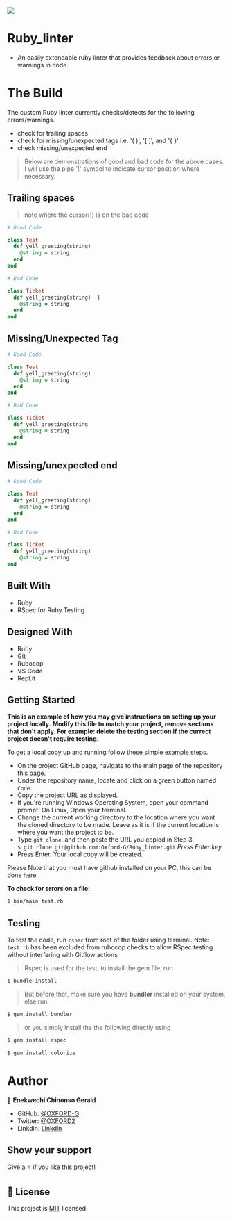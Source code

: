 ![](https://img.shields.io/badge/Microverse-blueviolet)

# Ruby_linter
- An easily extendable ruby linter that provides feedback about errors or warnings in code.

# The Build
The custom Ruby linter currently checks/detects for the following errors/warnings.
- check for trailing spaces
- check for missing/unexpected tags i.e. '( )', '[ ]', and '{ }'
- check missing/unexpected end

> Below are demonstrations of good and bad code for the above cases. I will use the pipe '|' symbol to indicate cursor position where necessary.

## Trailing spaces
> note where the cursor(|) is on the bad code 
~~~ruby
# Good Code

class Test
  def yell_greeting(string)
    @string = string
  end
end

# Bad Code

class Ticket
  def yell_greeting(string)  |
    @string = string
  end
end
~~~

## Missing/Unexpected Tag
~~~ruby
# Good Code

class Test
  def yell_greeting(string)
    @string = string
  end
end

# Bad Code

class Ticket
  def yell_greeting(string
    @string = string
  end
end
~~~

## Missing/unexpected end
~~~ruby
# Good Code

class Test
  def yell_greeting(string)
    @string = string
  end
end

# Bad Code

class Ticket
  def yell_greeting(string)
    @string = string
end
~~~

## Built With
- Ruby
- RSpec for Ruby Testing

## Designed With
- Ruby
- Git
- Rubocop
- VS Code
- Repl.it

## Getting Started

**This is an example of how you may give instructions on setting up your project locally.**
**Modify this file to match your project, remove sections that don't apply. For example: delete the testing section if the currect project doesn't require testing.**


To get a local copy up and running follow these simple example steps.

- On the project GitHub page, navigate to the main page of the repository [this page](https://github.com/Oxford-G/Ruby_linter).
- Under the repository name, locate and click on a green button named `Code`.
- Copy the project URL as displayed.
- If you're running Windows Operating System, open your command prompt. On Linux, Open your terminal.
- Change the current working directory to the location where you want the cloned directory to be made. Leave as it is if the current location is where you want the project to be.
- Type `git clone`, and then paste the URL you copied in Step 3.<br>
  `$ git clone git@github.com:Oxford-G/Ruby_linter.git` <em>Press Enter key</em><br>
- Press Enter. Your local copy will be created.

Please Note that you must have github installed on your PC, this can be done [here](https://gist.github.com/derhuerst/1b15ff4652a867391f03).

**To check for errors on a file:** 

~~~bash
$ bin/main test.rb
~~~

## Testing

To test the code, run `rspec` from root of the folder using terminal.
Note: `test.rb` has been excluded from rubocop checks to allow RSpec testing without interfering with Gitflow actions

> Rspec is used for the test, to install the gem file, run

~~~bash
$ bundle install 
~~~

> But before that, make sure you have **bundler** installed on your system, else run

~~~bash
$ gem install bundler 
~~~

> or you simply install the the following directly using 

~~~bash
$ gem install rspec 
~~~

~~~bash
$ gem install colorize 
~~~

# Author

👤  **Enekwechi Chinonso Gerald**


- GitHub: [@OXFORD-G](https://github.com/OXFORD-G)
- Twitter: [@OXFORD2](https://twitter.com/OXFORD2)
- Linkdin: [Linkdin](www.linkedin.com/in/chinonso-enekwechi-a96954193)

## Show your support

Give a  ⭐️ if you like this project!

## 📝 License

This project is [MIT](https://choosealicense.com/licenses/mit/) licensed.
